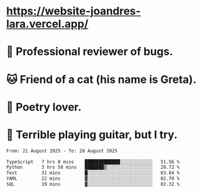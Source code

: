# https://website-joandres-lara.vercel.app/
# 🐛 Professional reviewer of bugs.
# 🐱 Friend of a cat (his name is Greta).
# 📜 Poetry lover.
# 🎸 Terrible playing guitar, but I try.

<!--START_SECTION:waka-->

```txt
From: 21 August 2025 - To: 28 August 2025

TypeScript   7 hrs 8 mins    █████████████░░░░░░░░░░░░   51.56 %
Python       3 hrs 58 mins   ███████▒░░░░░░░░░░░░░░░░░   28.72 %
Text         31 mins         █░░░░░░░░░░░░░░░░░░░░░░░░   03.84 %
YAML         22 mins         ▓░░░░░░░░░░░░░░░░░░░░░░░░   02.70 %
SQL          19 mins         ▓░░░░░░░░░░░░░░░░░░░░░░░░   02.32 %
```

<!--END_SECTION:waka-->

